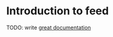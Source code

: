 # Introduction to feed

TODO: write [great documentation](http://jacobian.org/writing/great-documentation/what-to-write/)
